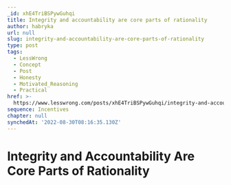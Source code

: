 ```yaml
---
_id: xhE4TriBSPywGuhqi
title: Integrity and accountability are core parts of rationality
author: habryka
url: null
slug: integrity-and-accountability-are-core-parts-of-rationality
type: post
tags:
  - LessWrong
  - Concept
  - Post
  - Honesty
  - Motivated_Reasoning
  - Practical
href: >-
  https://www.lesswrong.com/posts/xhE4TriBSPywGuhqi/integrity-and-accountability-are-core-parts-of-rationality
sequence: Incentives
chapter: null
synchedAt: '2022-08-30T08:16:35.130Z'
---
```


# Integrity and Accountability Are Core Parts of Rationality
